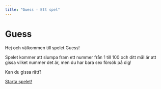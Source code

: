 ```yaml
---
title: "Guess - Ett spel"
---
```

Guess
=========================

Hej och välkommen till spelet Guess!

Spelet kommer att slumpa fram ett nummer från 1 till 100 och ditt mål är att gissa vilket nummer det är, men du har bara sex försök på dig!

  Kan du gissa rätt?

[Starta spelet!](guess/init)